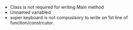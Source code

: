 - Class is not required for writing Main method
- Unnamed variabled
- super keyboard is not compuslsory to write on 1st line of function/constrcutor.

